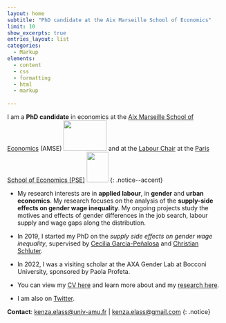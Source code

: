 ```yaml
---
layout: home
subtitle: "PhD candidate at the Aix Marseille School of Economics"
limit: 10
show_excerpts: true
entries_layout: list
categories:
  - Markup
elements:
  - content
  - css
  - formatting
  - html
  - markup  
  
---
```


 I am a **PhD candidate** in economics at the [Aix Marseille School of Economics](https://www.amse-aixmarseille.fr/en/members/elass) (AMSE)  <img src="https://user-images.githubusercontent.com/47663697/204860013-a02021b6-32d1-4e85-8696-f0c746508ed3.png" width="100" height="70">   and at the [Labour Chair](https://www.parisschoolofeconomics.eu/fr/programme-partenarial/chaires/chaire-travail/) at the [Paris School of Economics (PSE)](https://www.parisschoolofeconomics.eu/fr/programme-partenarial/chaires/chaire-travail/doctorants/) <img src="https://user-images.githubusercontent.com/47663697/204859845-4e7ee211-1020-4452-93ae-98c7c5ed9d2d.png" width="50" height="70"> 
{: .notice--accent}

* My research interests are in **applied labour**, in **gender** and **urban economics**. My research focuses on the analysis of the **supply-side effects on gender wage inequality**. My ongoing projects study the motives and effects of gender differences in the job search, labour supply and wage gaps along the distribution.

* In 2019, I started my PhD on the <i>supply side effects on gender wage inequality</i>, supervised by [Cecilia Garcia-Peñalosa](https://sites.google.com/view/ceciliagarciapenalosa) and [Christian Schluter](https://christianschluter.github.io/).

* In 2022, I was a visiting scholar at the AXA Gender Lab at Bocconi University, sponsored by Paola Profeta.

* You can view my [CV here](https://elasskenza.github.io/website/cv/) and learn more about and my [research here](https://elasskenza.github.io/website/research/).

* I am also on [Twitter](https://twitter.com/ElassKenza).

<i class="fa fa-envelope"></i> **Contact**: kenza.elass@univ-amu.fr | kenza.elass@gmail.com 
{: .notice}
